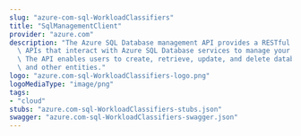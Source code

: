 ```yaml
---
slug: "azure-com-sql-WorkloadClassifiers"
title: "SqlManagementClient"
provider: "azure.com"
description: "The Azure SQL Database management API provides a RESTful set of web\
  \ APIs that interact with Azure SQL Database services to manage your databases.\
  \ The API enables users to create, retrieve, update, and delete databases, servers,\
  \ and other entities."
logo: "azure.com-sql-WorkloadClassifiers-logo.png"
logoMediaType: "image/png"
tags:
- "cloud"
stubs: "azure.com-sql-WorkloadClassifiers-stubs.json"
swagger: "azure.com-sql-WorkloadClassifiers-swagger.json"
---
```

